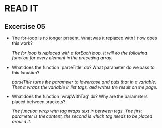 # READ IT
## Excercise 05
* The for-loop is no longer present. 
  What was it replaced with? How does this work?

  <em> The for loop is replaced with a forEach loop. It will do the following function for every element in the preceding array. </em>

* What does the function 'parseTitle' do? 
  What parameter do we pass to this function?

  <em> parseTitle turns the parameter to lowercase and puts that in a variable. Then it wraps the variable in list tags, and writes the result on the page.</em>

* What does the function 'wrapWithTag' do? 
  Why are the parameters placed between brackets?

  <em> The function wrap with tag wraps text in between tags. The first parameter is the content, the second is which tag needs to be placed around it.</em>